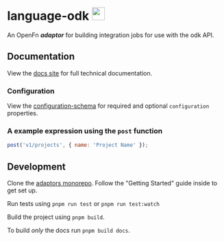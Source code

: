 # language-odk <img src='./assets/square.png' width="30" height="30"/>

An OpenFn **_adaptor_** for building integration jobs for use with the odk API.

## Documentation

View the [docs site](https://docs.openfn.org/adaptors/packages/odk-docs)
for full technical documentation.

### Configuration

View the
[configuration-schema](https://docs.openfn.org/adaptors/packages/odk-configuration-schema/)
for required and optional `configuration` properties.

### A example expression using the `post` function

```js
post('v1/projects', { name: 'Project Name' });
```

## Development

Clone the [adaptors monorepo](https://github.com/OpenFn/adaptors). Follow the
"Getting Started" guide inside to get set up.

Run tests using `pnpm run test` or `pnpm run test:watch`

Build the project using `pnpm build`.

To build _only_ the docs run `pnpm build docs`.
